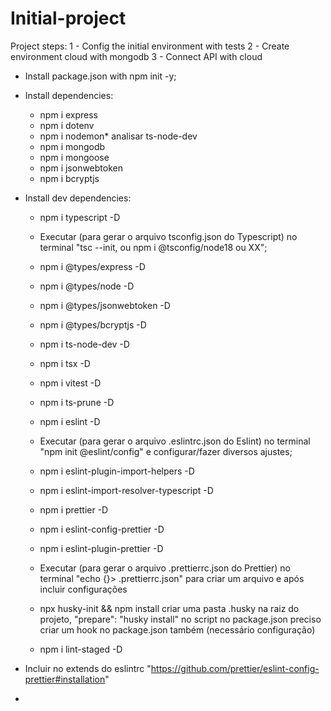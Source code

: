 # Initial-project

Project steps:
1 - Config the initial environment with tests
2 - Create environment cloud with mongodb
3 - Connect API with cloud

- Install package.json with npm init -y;
- Install dependencies:
  - npm i express
  - npm i dotenv
  - npm i nodemon* analisar ts-node-dev
  - npm i mongodb
  - npm i mongoose
  - npm i jsonwebtoken
  - npm i bcryptjs
- Install dev dependencies:
  - npm i typescript -D
  - Executar (para gerar o arquivo tsconfig.json do Typescript) no terminal "tsc --init, ou npm i @tsconfig/node18 ou XX";
  - npm i @types/express -D
  - npm i @types/node -D
  - npm i @types/jsonwebtoken -D
  - npm i @types/bcryptjs -D
  - npm i ts-node-dev -D
  - npm i tsx -D
  - npm i vitest -D
  - npm i ts-prune -D
  - npm i eslint -D
  - Executar (para gerar o arquivo .eslintrc.json do Eslint) no terminal "npm init @eslint/config" e configurar/fazer diversos ajustes;
  - npm i eslint-plugin-import-helpers -D
  - npm i eslint-import-resolver-typescript -D
  - npm i prettier -D
  - npm i eslint-config-prettier -D
  - npm i eslint-plugin-prettier -D
  - Executar (para gerar o arquivo .prettierrc.json do Prettier) no terminal "echo {}> .prettierrc.json" para criar um arquivo e após incluir configurações

  - npx husky-init && npm install criar uma pasta .husky na raiz do projeto, "prepare": "husky install" no script no package.json preciso criar um hook no package.json também (necessário configuração)

  - npm i lint-staged -D

- Incluir no extends do eslintrc "https://github.com/prettier/eslint-config-prettier#installation"
- 